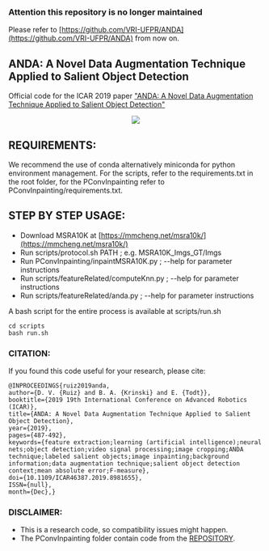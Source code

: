 ### Attention this repository is no longer maintained
Please refer to [https://github.com/VRI-UFPR/ANDA](https://github.com/VRI-UFPR/ANDA) from now on.

## ANDA:  A Novel Data Augmentation Technique Applied to Salient Object Detection
Official code for the ICAR 2019 paper ["ANDA:  A Novel Data Augmentation Technique Applied to Salient Object Detection"](https://arxiv.org/abs/1910.01256)

<p align="center">
<img src="./documentation/flowchart.jpg">
</p>

## REQUIREMENTS:
We recommend the use of conda alternatively miniconda for python environment management. For the scripts, refer to the requirements.txt in the root folder, for the PConvInpainting refer to PConvInpainting/requirements.txt.


## STEP BY STEP USAGE:

- Download MSRA10K at [https://mmcheng.net/msra10k/](https://mmcheng.net/msra10k/)
- Run scripts/protocol.sh PATH ; e.g. MSRA10K_Imgs_GT/Imgs
- Run PConvInpainting/inpaintMSRA10K.py ; --help for parameter instructions
- Run scripts/featureRelated/computeKnn.py ; --help for parameter instructions
- Run scripts/featureRelated/anda.py ; --help for parameter instructions

A bash script for the entire process is available at scripts/run.sh

```
cd scripts
bash run.sh
```

### CITATION:
If you found this code useful for your research, please cite:
```
@INPROCEEDINGS{ruiz2019anda,
author={D. V. {Ruiz} and B. A. {Krinski} and E. {Todt}},
booktitle={2019 19th International Conference on Advanced Robotics (ICAR)},
title={ANDA: A Novel Data Augmentation Technique Applied to Salient Object Detection},
year={2019},
pages={487-492},
keywords={feature extraction;learning (artificial intelligence);neural nets;object detection;video signal processing;image cropping;ANDA technique;labeled salient objects;image inpainting;background information;data augmentation technique;salient object detection context;mean absolute error;F-measure},
doi={10.1109/ICAR46387.2019.8981655},
ISSN={null},
month={Dec},}
```

### DISCLAIMER:

- This is a research code, so compatibility issues might happen.
- The PConvInpainting folder contain code from the [REPOSITORY](https://github.com/MathiasGruber/PConv-Keras).
